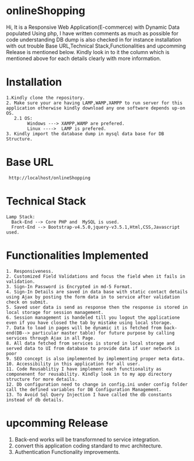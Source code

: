 # onlineShopping
 Hi, 
        It is a  Responsive Web Application(E-commerce) with Dynamic Data populated Using php, I have written comments as much as possible for code understanding DB dump is also checked in for instance installation with out trouble  Base URL,Technical Stack,Functionalities and upcomming Release is mentioned below. Kindly look in to it the column which is mentioned above for each details clearly with more information.
      
# Installation 
    1.Kindly clone the repository.
    2. Make sure your are having LAMP,WAMP,XAMPP to run server for this application otherwise kindly download any one software depends up-on OS.
       2.1 OS:
            Windows ---> XAMPP,WAMP are prefered.
            Linux ---->  LAMP is prefered.
    3. Kindly import the database dump in mysql data base for DB Structure.  
# Base URL

     http://localhost/onlineShopping  
     
# Technical Stack
    Lamp Stack:
      Back-End --> Core PHP and  MySQL is used. 
      Front-End --> Bootstrap-v4.5.0,jquery-v3.5.1,Html,CSS,Javascript used.
      
# Functionalities Implemented
    1. Responsiveness.
    2. Customized Field Validations and focus the field when it fails in validation.
    3. Sign-In Password is Encrypted in md-5 Format.
    4. Sign-In Details are saved in data base with static contact details using Ajax by posting the form data in to service after validation check on submit.
    5. Saved user data is send as response then the response is stored in local storage for session management.
    6. Session management is handeled till you logout the applicatione even if you have closed the tab by mistake using local storage.
    7. Data to load in pages will be dynamic it is fetched from back-end(DB--> particular master table) for future purpose by calling services through Ajax in all Page.
    8. All data fetched from services is stored in local storage and served data to UI from database to provide data if user network is poor
    9. SEO concept is also implemented by implementing proper meta data.
    10. Accessibility in this application for all user.
    11. Code Reusablitiy I have implement each functionality as componenent for reusability. Kindly look in to my app directory structure for more details.
    12. Db configuration need to change in config.ini under config folder call the defined variables for DB Configuration Management.
    13. To Avoid Sql Query Injection I have called the db constants instead of db details. 
    
# upcomming Release
   1. Back-end works will be transformned to service integration.
   2. convert this application coding standard to mvc architecture.
   3. Authentication Functionality improvements.
   
